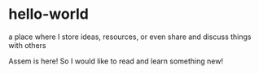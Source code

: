 # hello-world
 a place where I store ideas, resources, or even share and discuss things with others
 
 Assem is here! So I would like to read and learn something new! 
